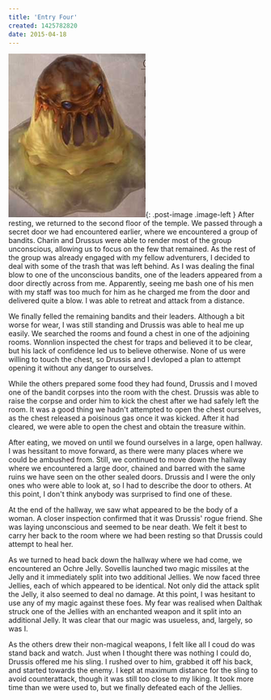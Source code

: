 ```yaml
---
title: 'Entry Four'
created: 1425782820
date: 2015-04-18
---
```

![Earth elementals](/assets/images/neurion-arkanith/ochre-jelly.jpg){: .post-image .image-left }
After resting, we returned to the second floor of the temple. We passed through a secret door we had encountered
earlier, where we encountered a group of bandits. Charin and Drussus were able to render most of the group unconscious,
allowing us to focus on the few that remained. As the rest of the group was already engaged with my fellow adventurers,
I decided to deal with some of the trash that was left behind. As I was dealing the final blow to one of the unconscious
bandits, one of the leaders appeared from a door directly across from me. Apparently, seeing me bash one of his men with
my staff was too much for him as he charged me from the door and delivered quite a blow. I was able to retreat and
attack from a distance.

We finally felled the remaining bandits and their leaders. Although a bit worse for wear, I was still standing and
Drussis was able to heal me up easily. We searched the rooms and found a chest in one of the adjoining rooms. Wonnlion
inspected the chest for traps and believed it to be clear, but his lack of confidence led us to believe otherwise. None
of us were willing to touch the chest, so Drussis and I devloped a plan to attempt opening it without any danger to
ourselves.

While the others prepared some food they had found, Drussis and I moved one of the bandit corpses into the room with the
chest. Drussis was able to raise the corpse and order him to kick the chest after we had safely left the room. It was a
good thing we hadn't attempted to open the chest ourselves, as the chest released a poisinous gas once it was kicked.
After it had cleared, we were able to open the chest and obtain the treasure within.

After eating, we moved on until we found ourselves in a large, open hallway. I was hessitant to move forward, as there
were many places where we could be ambushed from. Still, we continued to move down the hallway where we encountered a
large door, chained and barred with the same ruins we have seen on the other sealed doors. Drussis and I were the only
ones who were able to look at, so I had to describe the door to others. At this point, I don't think anybody was
surprised to find one of these.

At the end of the hallway, we saw what appeared to be the body of a woman. A closer inspection confirmed that it was
Drussis' rogue friend. She was laying unconscious and seemed to be near death. We felt it best to carry her back to the
room where we had been resting so that Drussis could attempt to heal her.

As we turned to head back down the hallway where we had come, we encountered an Ochre Jelly. Sovellis launched two magic
missiles at the Jelly and it immediately split into two additional Jellies. We now faced three Jellies, each of which
appeared to be identical. Not only did the attack split the Jelly, it also seemed to deal no damage. At this point, I
was hesitant to use any of my magic against these foes. My fear was realised when Dalthak struck one of the Jellies with
an enchanted weapon and it split into an additional Jelly. It was clear that our magic was usueless, and, largely, so
was I.

As the others drew their non-magical weapons, I felt like all I coud do was stand back and watch. Just when I thought
there was nothing I could do, Drussis offered me his sling. I rushed over to him, grabbed it off his back, and started
towards the enemy. I kept at maximum distance for the sling to avoid counterattack, though it was still too close to my
liking. It took more time than we were used to, but we finally defeated each of the Jellies.
